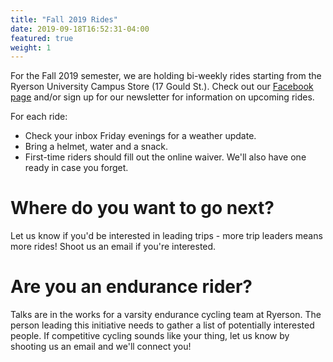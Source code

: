```yaml
---
title: "Fall 2019 Rides"
date: 2019-09-18T16:52:31-04:00
featured: true
weight: 1
---
```


For the Fall 2019 semester, we are holding bi-weekly rides starting from the Ryerson University Campus Store (17 Gould St.). Check out our <a href="https://www.facebook.com/RUCycling/">Facebook page</a> and/or sign up for our newsletter for information on upcoming rides. 

For each ride:
- Check your inbox Friday evenings for a weather update.
- Bring a helmet, water and a snack.
- First-time riders should fill out the online waiver. We'll also have one
ready in case you forget.

# Where do you want to go next?
Let us know if you'd be interested in leading trips - more trip leaders 
means more rides! Shoot us an email if you're interested. 

# Are you an endurance rider?
Talks are in the works for a varsity endurance cycling team at Ryerson. 
The person leading this initiative needs to gather a list of potentially 
interested people. If competitive cycling sounds like your thing, let us know by
shooting us an email and we'll connect you!

